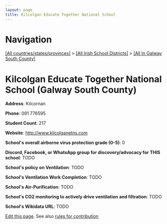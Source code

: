 ```yaml
---
layout: page
title: Kilcolgan Educate Together National School
---
```

# Navigation

[[All countries/states/provinces]](../../..) > [[All Irish School Districts]](../..) > [[All In Galway South County]](..)

# Kilcolgan Educate Together National School (Galway South County)

**Address**: Kilcornan

**Phone**: 091 776595

**Student Count**: 217

**Website**: <http://www.kilcolganetns.com>

**School's overall airborne virus protection grade (0-5)**: 0

**Discord, Facebook, or WhatsApp group for discovery/advocacy for THIS school**: TODO

**School's policy on Ventilation**: TODO

**School's Ventilation Work Completion**: TODO

**School's Air-Purification**: TODO

**School's CO2 monitoring to actively drive ventilation and filtration**: TODO

**School's Wikidata URL**: TODO


[Edit this page](https://github.com/ventilate-schools/Ireland/edit/main/./Galway_South_County/Kilcolgan_Educate_Together_National_School.md). See also [rules for contribution](../../../contribution-rules/)